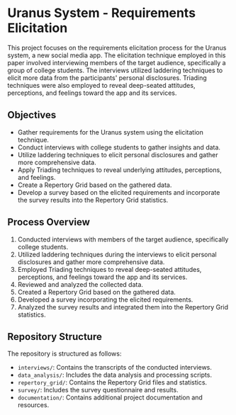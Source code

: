 # Uranus System - Requirements Elicitation

This project focuses on the requirements elicitation process for the Uranus system, a new social media app. The elicitation technique employed in this paper involved interviewing members of the target audience, specifically a group of college students. The interviews utilized laddering techniques to elicit more data from the participants' personal disclosures. Triading techniques were also employed to reveal deep-seated attitudes, perceptions, and feelings toward the app and its services.

## Objectives

- Gather requirements for the Uranus system using the elicitation technique.
- Conduct interviews with college students to gather insights and data.
- Utilize laddering techniques to elicit personal disclosures and gather more comprehensive data.
- Apply Triading techniques to reveal underlying attitudes, perceptions, and feelings.
- Create a Repertory Grid based on the gathered data.
- Develop a survey based on the elicited requirements and incorporate the survey results into the Repertory Grid statistics.

## Process Overview

1. Conducted interviews with members of the target audience, specifically college students.
2. Utilized laddering techniques during the interviews to elicit personal disclosures and gather more comprehensive data.
3. Employed Triading techniques to reveal deep-seated attitudes, perceptions, and feelings toward the app and its services.
4. Reviewed and analyzed the collected data.
5. Created a Repertory Grid based on the gathered data.
6. Developed a survey incorporating the elicited requirements.
7. Analyzed the survey results and integrated them into the Repertory Grid statistics.

## Repository Structure

The repository is structured as follows:

- `interviews/`: Contains the transcripts of the conducted interviews.
- `data_analysis/`: Includes the data analysis and processing scripts.
- `repertory_grid/`: Contains the Repertory Grid files and statistics.
- `survey/`: Includes the survey questionnaire and results.
- `documentation/`: Contains additional project documentation and resources.

